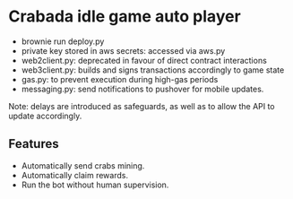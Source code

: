 # Crabada idle game auto player

- brownie run deploy.py
- private key stored in aws secrets: accessed via aws.py
- web2client.py: deprecated in favour of direct contract interactions
- web3client.py: builds and signs transactions accordingly to game state
- gas.py: to prevent execution during high-gas periods
- messaging.py: send notifications to pushover for mobile updates.

Note: delays are introduced as safeguards, as well as to allow the API to update accordingly.

## Features
- Automatically send crabs mining.
- Automatically claim rewards.
- Run the bot without human supervision.
